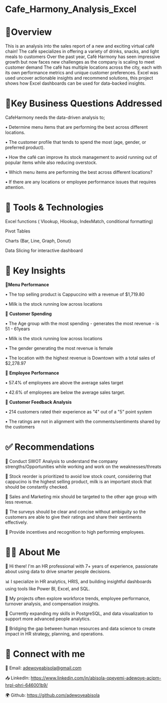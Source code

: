# Cafe_Harmony_Analysis_Excel
# 🧿Overview
This is an analysis into the sales report of a new and exciting virtual café chain! 
The café specializes in offering a variety of drinks, snacks, and light meals to customers Over the past year, Café Harmony has
seen impressive growth but now faces new challenges as the company is scaling to meet customer
demand The café has multiple locations across the city, each with its own performance metrics
and unique customer preferences. Excel was used uncover actionable insights and recommend solutions, this project shows how Excel dashboards can be used for data-backed insights.

# 🧬Key Business Questions Addressed

CafeHarmony needs the data-driven analysis to;

• Determine menu items that are performing the best across different locations.

• The customer profile that tends to spend the most (age, gender, or preferred product).

• How the café can improve its stock management to avoid running out of popular items while also
reducing overstock.

• Which menu items are performing the best across different locations?

• If there are any locations or employee performance issues that requires attention.


# 🛶 Tools & Technologies

Excel functions ( Vlookup, Hlookup, IndexMatch, conditional formatting)

Pivot Tables

Charts (Bar, Line, Graph, Donut)

Data Slicing for interactive dashboard

# 🔎 Key Insights

 📌**Menu Performance**

 
• The top selling product is Cappuccino with a revenue of $1,719.80

• Milk is the stock running low across locations


📌 **Customer Spending**


• The Age group with the most spending - generates the most revenue - is 51 - 61years

• Milk is the stock running low across locations

• The gender generating the most revenue is female

• The location with the highest revenue is Downtown with a total sales of $2,278.97


📌 **Employee Performance**


• 57.4% of employees are above the average sales target

• 42.6% of employees are below the average sales target.



📌 **Customer Feedback Analysis**


• 214 customers rated their experience as "4" out of a "5" point system

• The ratings are not in alignment with the comments/sentiments shared by the customers



# ✅ Recommendations


🔎 Conduct SWOT Analysis to understand the company strengths/Opportunities while working and work on the weaknesses/threats

🧧 Stock reorder is prioritized to avoid low stock count, considering that cappucino is the highest selling product, milk is an important stock that should be constantly checked.

📠 Sales and Marketing mix should be targeted to the other age group with less revenue.

📑 The surveys should be clear and concise without ambiguity so the customers are able to give their ratings and share their sentiments effectively.

📍 Provide incentives and recognition to high performing employees.


# 👩‍🦱 About Me

👋 Hi there! I'm an HR professional with 7+ years of experience, passionate about using data to drive smarter people decisions.

📊 I specialize in HR analytics, HRIS, and building insightful dashboards using tools like Power BI, Excel, and SQL.

🧠 My projects often explore workforce trends, employee performance, turnover analysis, and compensation insights.

🔧 Currently expanding my skills in PostgreSQL, and data visualization to support more advanced people analytics.

💼 Bridging the gap between human resources and data science to create impact in HR strategy, planning, and operations. 


# 🔗 Connect with me


📨 Email: adewoyeabisola@gmail.com

📥 LinkedIn: https://www.linkedin.com/in/abisola-opeyemi-adewoye-acipm-hrpl-phri-646001b9/

🌍 Github: https://github.com/adewoyeabisola







